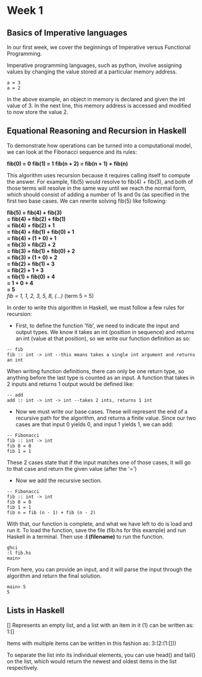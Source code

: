 # Week 1
## Basics of Imperative languages
In our first week, we cover the beginnings of Imperative versus Functional Programming.

Imperative programming languages, such as python, involve assigning values by changing the value stored at a particular memory address.
```
a = 3
a = 2
```
In the above example, an object in memory is declared and given the int value of 3. In the next line, this memory address is accessed and modified to now store the value 2.
## Equational Reasoning and Recursion in Haskell
To demonstrate how operations can be turned into a computational model, we can look at the Fibonacci sequence and its rules:

**fib(0) = 0**
**fib(1) = 1**
**fib(n + 2) = fib(n + 1) + fib(n)**

This algorithm uses recursion because it requires calling itself to compute the answer. For example, fib(5) would resolve to fib(4) + fib(3), and both of those terms will resolve in the same way until we reach the normal form, which should consist of adding a number of 1s and 0s (as specified in the first two base cases. We can rewrite solving fib(5) like following:

**fib(5) = fib(4) + fib(3)**<br/>
       **= fib(4) + fib(2) + fib(1)**<br/>
       **= fib(4) + fib(2) + 1**<br/>
       **= fib(4) + fib(1) + fib(0) + 1**<br/>
       **= fib(4) + (1 + 0) + 1**<br/>
       **= fib(3) + fib(2) + 2**<br/>
       **= fib(3) + fib(1) + fib(0) + 2**<br/>
       **= fib(3) + (1 + 0) + 2**<br/>
       **= fib(2) + fib(1) + 3**<br/>
       **= fib(2) + 1 + 3**<br/>
       **= fib(1) + fib(0) + 4**<br/>
       **= 1 + 0 + 4**<br/>
       **= 5**<br/>
*fib = 1, 1, 2, 3, 5, 8, (...)* (term 5 = 5)

In order to write this algorithm in Haskell, we must follow a few rules for recursion:

* First, to define the function 'fib', we need to indicate the input and output types. We know it takes an int (position in sequence) and returns an int (value at that position), so we write our function definition as so:

```
-- fib
fib :: int -> int --this means takes a single int argument and returns an int
```
When writing function definitions, there can only be one return type, so anything before the last type is counted as an input. A function that takes in 2 inputs and returns 1 output would be defined like:
```
-- add
add :: int -> int -> int --takes 2 ints, returns 1 int
```
* Now we must write our base cases. These will represent the end of a recursive path for the algorithm, and returns a finite value. Since our two cases are that input 0 yields 0, and input 1 yields 1, we can add:

```
-- Fibonacci
fib :: int -> int
fib 0 = 0
fib 1 = 1
```
These 2 cases state that if the input matches one of those cases, it will go to that case and return the given value (after the '=')

* Now we add the recursive section.
```
-- Fibonacci
fib :: int -> int
fib 0 = 0
fib 1 = 1
fib n = fib (n - 1) + fib (n - 2)
```

With that, our function is complete, and what we have left to do is load and run it. To load the function, save the file (fib.hs for this example) and run Haskell in a terminal. Then use **:l (filename)** to run the function.
```
ghci
:l fib.hs
main>
```
From here, you can provide an input, and it will parse the input through the algorithm and return the final solution.
```
main> 5
5
```

## Lists in Haskell
[]
Represents an empty list, and a list with an item in it (1) can be written as:
1:[]

Items with multiple items can be written in this fashion as:
3:(2:(1:[]))

To separate the list into its individual elements, you can use head() and tail() on the list, which would return the newest and oldest items in the list respectively. 

